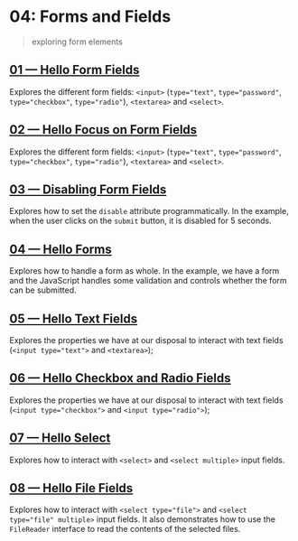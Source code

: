 # 04: Forms and Fields
> exploring form elements

## [01 &mdash; Hello Form Fields](./01-hello-form-fields/)
Explores the different form fields: `<input>` (`type="text"`, `type="password"`, `type="checkbox"`, `type="radio"`), `<textarea>` and `<select>`.

## [02 &mdash; Hello Focus on Form Fields](./02-hello-focus-on-forms/)
Explores the different form fields: `<input>` (`type="text"`, `type="password"`, `type="checkbox"`, `type="radio"`), `<textarea>` and `<select>`.

## [03 &mdash; Disabling Form Fields](./03-disabling-form-fields/)
Explores how to set the `disable` attribute programmatically. In the example, when the user clicks on the `submit` button, it is disabled for 5 seconds.

## [04 &mdash; Hello Forms](./04-hello-forms/)
Explores how to handle a form as whole. In the example, we have a form and the JavaScript handles some validation and controls whether the form can be submitted.

## [05 &mdash; Hello Text Fields](./05-hello-text-fields/)
Explores the properties we have at our disposal to interact with text fields (`<input type="text">` and `<textarea>`);

## [06 &mdash; Hello Checkbox and Radio Fields](./06-hello-checkbox-and-radio/)
Explores the properties we have at our disposal to interact with text fields (`<input type="checkbox">` and `<input type="radio">`);

## [07 &mdash; Hello Select](./07-hello-select/)
Explores how to interact with `<select>` and `<select multiple>` input fields.

## [08 &mdash; Hello File Fields](./08-hello-file-field/)
Explores how to interact with `<select type="file">` and `<select type="file" multiple>` input fields. It also demonstrates how to use the `FileReader` interface to read the contents of the selected files.